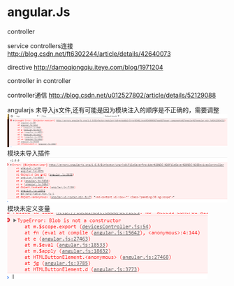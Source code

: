 # angular.Js

controller

service controllers连接 
http://blog.csdn.net/ft6302244/article/details/42640073

directive
http://damoqiongqiu.iteye.com/blog/1971204

controller in controller

controller通信
http://blog.csdn.net/u012527802/article/details/52129088

angularjs
未导入js文件,还有可能是因为模块注入的顺序是不正确的，需要调整
![image](https://github.com/0wanglei0/angularJs/blob/master/%E5%BE%AE%E4%BF%A1%E5%9B%BE%E7%89%87_20180130153530.png)
模块未导入插件
![image](https://github.com/0wanglei0/angularJs/blob/master/%E5%BE%AE%E4%BF%A1%E5%9B%BE%E7%89%87_20180130153458.png)
模块未定义变量
![image](https://github.com/0wanglei0/angularJs/blob/master/%E5%BE%AE%E4%BF%A1%E5%9B%BE%E7%89%87_20180130153513.png)



